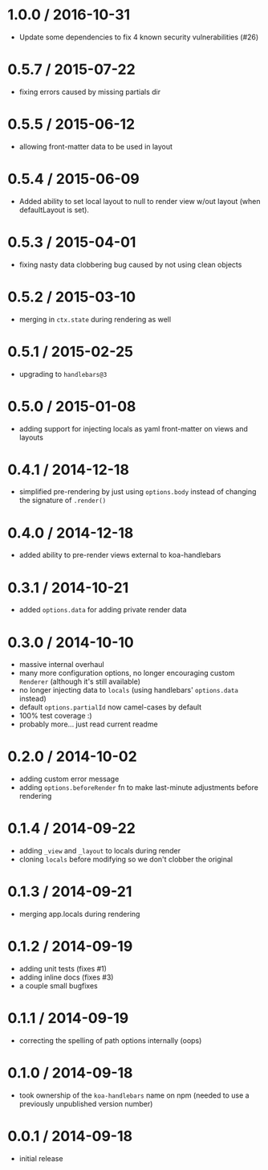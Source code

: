 
1.0.0 / 2016-10-31
==================

  * Update some dependencies to fix 4 known security vulnerabilities (#26)

0.5.7 / 2015-07-22
==================

  * fixing errors caused by missing partials dir

0.5.5 / 2015-06-12
==================

  * allowing front-matter data to be used in layout

0.5.4 / 2015-06-09
==================

  * Added ability to set local layout to null to render view w/out layout (when defaultLayout is set).

0.5.3 / 2015-04-01
==================

  * fixing nasty data clobbering bug caused by not using clean objects

0.5.2 / 2015-03-10
==================

  * merging in `ctx.state` during rendering as well

0.5.1 / 2015-02-25
==================

  * upgrading to `handlebars@3`

0.5.0 / 2015-01-08
==================

  * adding support for injecting locals as yaml front-matter on views and layouts

0.4.1 / 2014-12-18
==================

  * simplified pre-rendering by just using `options.body` instead of changing the signature of `.render()`

0.4.0 / 2014-12-18
==================

  * added ability to pre-render views external to koa-handlebars

0.3.1 / 2014-10-21
==================

  * added `options.data` for adding private render data

0.3.0 / 2014-10-10
==================

  * massive internal overhaul
  * many more configuration options, no longer encouraging custom `Renderer` (although it's still available)
  * no longer injecting data to `locals` (using handlebars' `options.data` instead)
  * default `options.partialId` now camel-cases by default
  * 100% test coverage :)
  * probably more... just read current readme

0.2.0 / 2014-10-02
==================

  * adding custom error message
  * adding `options.beforeRender` fn to make last-minute adjustments before rendering

0.1.4 / 2014-09-22
==================

  * adding `_view` and `_layout` to locals during render
  * cloning `locals` before modifying so we don't clobber the original

0.1.3 / 2014-09-21
==================

  * merging app.locals during rendering

0.1.2 / 2014-09-19
==================

  * adding unit tests (fixes #1)
  * adding inline docs (fixes #3)
  * a couple small bugfixes

0.1.1 / 2014-09-19
==================

  * correcting the spelling of path options internally (oops)

0.1.0 / 2014-09-18
==================

  * took ownership of the `koa-handlebars` name on npm (needed to use a previously unpublished version number)

0.0.1 / 2014-09-18
==================

  * initial release
